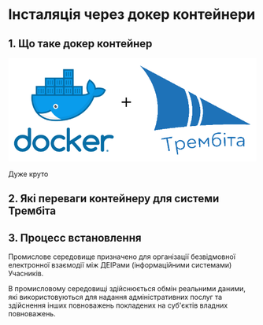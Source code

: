 # Інсталяція через докер контейнери

## 1. Що таке докер контейнер

![Мережа][trembita-docker-install-0]

Дуже круто

## 2. Які переваги контейнеру для системи Трембіта

## 3. Процесс встановлення

Промислове середовище призначено для організації безвідмовної електронної взаємодії між ДЕІРами (інформаційними системами) Учасників.

В промисловому середовищі здійснюється обмін реальними даними, які використовуються для надання адміністративних послуг та здійснення інших повноважень покладених на суб'єктів владних повноважень.

[trembita-docker-install-0]: /assets/images/Docker_and_Trembita.png  "Logo Title Text 2"